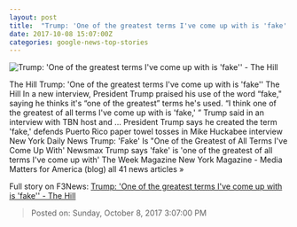 ```yaml
---
layout: post
title:  "Trump: 'One of the greatest terms I've come up with is 'fake'' - The Hill"
date: 2017-10-08 15:07:00Z
categories: google-news-top-stories
---
```


![Trump: 'One of the greatest terms I've come up with is 'fake'' - The Hill](http://thehill.com/sites/default/files/trump-donald-getty_17_8.jpg)

The Hill Trump: 'One of the greatest terms I've come up with is 'fake'' The Hill In a new interview, President Trump praised his use of the word “fake," saying he thinks it's “one of the greatest” terms he's used. “I think one of the greatest of all terms I've come up with is 'fake,' ” Trump said in an interview with TBN host and ... President Trump says he created the term 'fake,' defends Puerto Rico paper towel tosses in Mike Huckabee interview New York Daily News Trump: 'Fake' Is "One of the Greatest of All Terms I've Come Up With' Newsmax Trump says 'fake' is 'one of the greatest of all terms I've come up with' The Week Magazine New York Magazine - Media Matters for America (blog) all 41 news articles »


Full story on F3News: [Trump: 'One of the greatest terms I've come up with is 'fake'' - The Hill](http://www.f3nws.com/n/rnCWGH)

> Posted on: Sunday, October 8, 2017 3:07:00 PM
